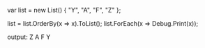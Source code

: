 var list = new List<string>() {
        "Y",
        "A",
        "F",
        "​Z"
    };

list = list.OrderBy(x => x).ToList();
list.ForEach(x => Debug.Print(x));

output:
​Z
A
F
Y
